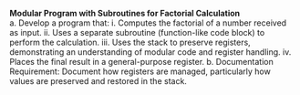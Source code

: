 **Modular Program with Subroutines for Factorial Calculation**  
a. Develop a program that:
    i. Computes the factorial of a number received as input.
    ii. Uses a separate subroutine (function-like code block) to perform the calculation.
    iii. Uses the stack to preserve registers, demonstrating an understanding of modular code and register handling.
    iv. Places the final result in a general-purpose register.
b. Documentation Requirement: Document how registers are managed, particularly how values are preserved and restored in the stack.